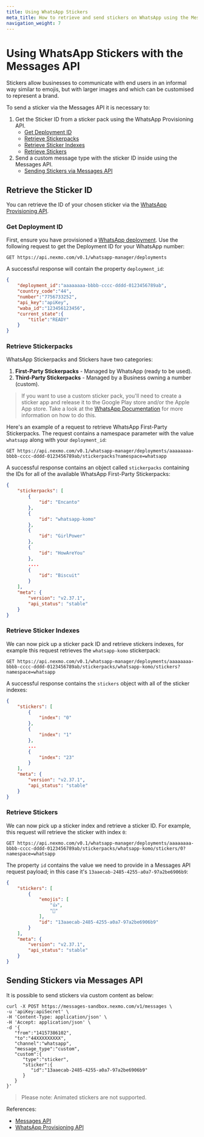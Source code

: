 ```yaml
---
title: Using WhatsApp Stickers
meta_title: How to retrieve and send stickers on WhatsApp using the Messages API
navigation_weight: 7
---
```


# Using WhatsApp Stickers with the Messages API

Stickers allow businesses to communicate with end users in an informal way similar to emojis, but with larger images and which can be customised to represent a brand.

To send a sticker via the Messages API it is necessary to:

1. Get the Sticker ID from a sticker pack using the WhatsApp Provisioning API.
    * [Get Deployment ID](#get-deployment-id)
    * [Retrieve Stickerpacks](#retrieve-stickerpacks)
    * [Retrieve Sticker Indexes](#retrieve-sticker-indexes)
    * [Retrieve Stickers](#retrieve-stickers)
2. Send a custom message type with the sticker ID inside using the Messages API.
    * [Sending Stickers via Messages API](#sending-stickers-via-messages-api)

## Retrieve the Sticker ID

You can retrieve the ID of your chosen sticker via the [WhatsApp Provisioning API](/api/whatsapp-provisioning).

### Get Deployment ID

First, ensure you have provisioned a [WhatsApp deployment](/messages/whatsapp-provisioning/provision-deployment). Use the following request to get the Deployment ID for your WhatsApp number:

``` HTTP
GET https://api.nexmo.com/v0.1/whatsapp-manager/deployments 
```

A successful response will contain the property ``deployment_id``:

``` json
{
    "deployment_id":"aaaaaaaa-bbbb-cccc-dddd-0123456789ab",
    "country_code":"44",
    "number":"7756733252",
    "api_key":"apiKey",
    "waba_id":"123456123456",
    "current_state":{
        "title":"READY"
    }
}
```

### Retrieve Stickerpacks

WhatsApp Stickerpacks and Stickers have two categories:

1. **First-Party Stickerpacks** - Managed by WhatsApp (ready to be used).
2. **Third-Party Stickerpacks** - Managed by a Business owning a number (custom).

> If you want to use a custom sticker pack, you'll need to create a sticker app and release it to the Google Play store and/or the Apple App store. Take a look at the [WhatsApp Documentation](https://faq.whatsapp.com/219571822467807/?locale=en_US) for more information on how to do this.

Here's an example of a request to retrieve WhatsApp First-Party Stickerpacks. The request contains a namespace parameter with the value ``whatsapp`` along with your ``deployment_id``:

``` HTTP
GET https://api.nexmo.com/v0.1/whatsapp-manager/deployments/aaaaaaaa-bbbb-cccc-dddd-0123456789ab/stickerpacks?namespace=whatsapp 
```

A successful response contains an object called `stickerpacks` containing the IDs for all of the available WhatsApp First-Party Stickerpacks:

```json
{
    "stickerpacks": [
        {
            "id": "Encanto"
        },
        {
            "id": "whatsapp-komo"
        },
        {
            "id": "GirlPower"
        },
        {
            "id": "HowAreYou"
        },
        ....
        {
            "id": "Biscuit"
        }
    ],
    "meta": {
        "version": "v2.37.1",
        "api_status": "stable"
    }
}
```

### Retrieve Sticker Indexes

We can now pick up a sticker pack ID and retrieve stickers indexes, for example this request retrieves the ``whatsapp-komo`` stickerpack:

``` HTTP
GET https://api.nexmo.com/v0.1/whatsapp-manager/deployments/aaaaaaaa-bbbb-cccc-dddd-0123456789ab/stickerpacks/whatsapp-komo/stickers?namespace=whatsapp
```

A successful response contains the ``stickers`` object with all of the sticker indexes:

```json
{
    "stickers": [
        {
            "index": "0"
        },
        {
            "index": "1"
        },
        ...
        {
            "index": "23"
        }
    ],
    "meta": {
        "version": "v2.37.1",
        "api_status": "stable"
    }
}
```

### Retrieve Stickers

We can now pick up a sticker index and retrieve a sticker ID. For example, this request will retrieve the sticker with index `0`:

``` HTTP
GET https://api.nexmo.com/v0.1/whatsapp-manager/deployments/aaaaaaaa-bbbb-cccc-dddd-0123456789ab/stickerpacks/whatsapp-komo/stickers/0?namespace=whatsapp
```

The property ``id`` contains the value we need to provide in a Messages API request payload; in this case it's ``13aaecab-2485-4255-a0a7-97a2be6906b9``:

```json
{
    "stickers": [
        {
            "emojis": [
                "👍",
                "🐰"
            ],
            "id": "13aaecab-2485-4255-a0a7-97a2be6906b9"
        }
    ],
    "meta": {
        "version": "v2.37.1",
        "api_status": "stable"
    }
}
```

## Sending Stickers via Messages API

It is possible to send stickers via custom content as below:

```curl
curl -X POST https://messages-sandbox.nexmo.com/v1/messages \
-u 'apiKey:apiSecret' \
-H 'Content-Type: application/json' \
-H 'Accept: application/json' \
-d '{
   "from":"14157386102",
   "to":"44XXXXXXXXX",
   "channel":"whatsapp",
   "message_type":"custom",
   "custom":{
      "type":"sticker",
      "sticker":{
         "id":"13aaecab-2485-4255-a0a7-97a2be6906b9"
      }
   }
}'
```

> Please note: Animated stickers are not supported.

References:

* [Messages API](/api/messages-olympus)
* [WhatsApp Provisioning API](/api/whatsapp-provisioning)
